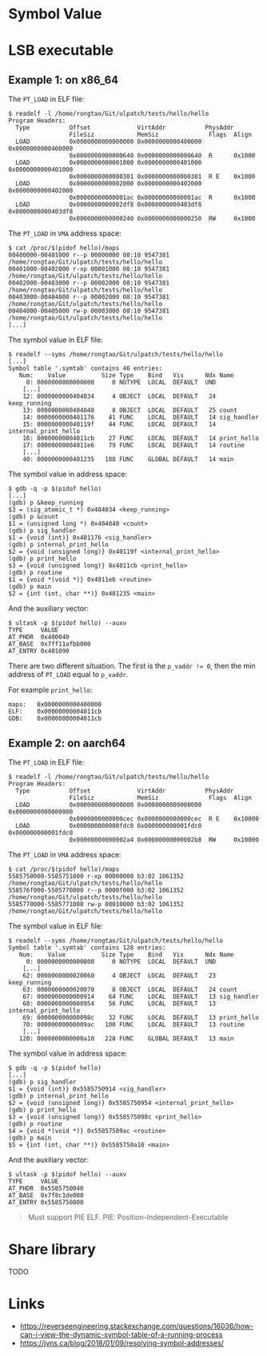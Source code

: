 Symbol Value
============

# LSB executable

## Example 1: on x86_64

The `PT_LOAD` in ELF file:

```
$ readelf -l /home/rongtao/Git/ulpatch/tests/hello/hello
Program Headers:
  Type           Offset             VirtAddr           PhysAddr
                 FileSiz            MemSiz              Flags  Align
  LOAD           0x0000000000000000 0x0000000000400000 0x0000000000400000
                 0x0000000000000640 0x0000000000000640  R      0x1000
  LOAD           0x0000000000001000 0x0000000000401000 0x0000000000401000
                 0x0000000000000301 0x0000000000000301  R E    0x1000
  LOAD           0x0000000000002000 0x0000000000402000 0x0000000000402000
                 0x00000000000001ac 0x00000000000001ac  R      0x1000
  LOAD           0x0000000000002df8 0x0000000000403df8 0x0000000000403df8
                 0x0000000000000240 0x0000000000000250  RW     0x1000
```

The `PT_LOAD` in `VMA` address space:

```
$ cat /proc/$(pidof hello)/maps
00400000-00401000 r--p 00000000 08:10 9547381   /home/rongtao/Git/ulpatch/tests/hello/hello
00401000-00402000 r-xp 00001000 08:10 9547381   /home/rongtao/Git/ulpatch/tests/hello/hello
00402000-00403000 r--p 00002000 08:10 9547381   /home/rongtao/Git/ulpatch/tests/hello/hello
00403000-00404000 r--p 00002000 08:10 9547381   /home/rongtao/Git/ulpatch/tests/hello/hello
00404000-00405000 rw-p 00003000 08:10 9547381   /home/rongtao/Git/ulpatch/tests/hello/hello
[...]
```

The symbol value in ELF file:

```
$ readelf --syms /home/rongtao/Git/ulpatch/tests/hello/hello
[...]
Symbol table '.symtab' contains 46 entries:
   Num:    Value          Size Type    Bind   Vis      Ndx Name
     0: 0000000000000000     0 NOTYPE  LOCAL  DEFAULT  UND
    [...]
    12: 0000000000404034     4 OBJECT  LOCAL  DEFAULT   24 keep_running
    13: 0000000000404040     8 OBJECT  LOCAL  DEFAULT   25 count
    14: 0000000000401176    41 FUNC    LOCAL  DEFAULT   14 sig_handler
    15: 000000000040119f    44 FUNC    LOCAL  DEFAULT   14 internal_print_hello
    16: 00000000004011cb    27 FUNC    LOCAL  DEFAULT   14 print_hello
    17: 00000000004011e6    79 FUNC    LOCAL  DEFAULT   14 routine
    [...]
    40: 0000000000401235   188 FUNC    GLOBAL DEFAULT   14 main
```

The symbol value in address space:

```
$ gdb -q -p $(pidof hello)
[...]
(gdb) p &keep_running
$3 = (sig_atomic_t *) 0x404034 <keep_running>
(gdb) p &count
$1 = (unsigned long *) 0x404040 <count>
(gdb) p sig_handler
$1 = {void (int)} 0x401176 <sig_handler>
(gdb) p internal_print_hello
$2 = {void (unsigned long)} 0x40119f <internal_print_hello>
(gdb) p print_hello
$3 = {void (unsigned long)} 0x4011cb <print_hello>
(gdb) p routine
$1 = {void *(void *)} 0x4011e6 <routine>
(gdb) p main
$2 = {int (int, char **)} 0x401235 <main>
```

And the auxiliary vector:

```
$ ultask -p $(pidof hello) --auxv
TYPE     VALUE
AT_PHDR  0x400040
AT_BASE  0x7ff11afbb000
AT_ENTRY 0x401090
```

There are two different situation. The first is the `p_vaddr != 0`, then the min address of `PT_LOAD` equal to `p_vaddr`.

For example `print_hello`:

```
maps:	0x0000000000400000
ELF:	0x00000000004011cb
GDB:	0x00000000004011cb
```


## Example 2: on aarch64

The `PT_LOAD` in ELF file:

```
$ readelf -l /home/rongtao/Git/ulpatch/tests/hello/hello
Program Headers:
  Type           Offset             VirtAddr           PhysAddr
                 FileSiz            MemSiz              Flags  Align
  LOAD           0x0000000000000000 0x0000000000000000 0x0000000000000000
                 0x0000000000000cec 0x0000000000000cec  R E    0x10000
  LOAD           0x000000000000fdc0 0x000000000001fdc0 0x000000000001fdc0
                 0x00000000000002a4 0x00000000000002b8  RW     0x10000
```

The `PT_LOAD` in `VMA` address space:

```
$ cat /proc/$(pidof hello)/maps
5585750000-5585751000 r-xp 00000000 b3:02 1061352   /home/rongtao/Git/ulpatch/tests/hello/hello
558576f000-5585770000 r--p 0000f000 b3:02 1061352   /home/rongtao/Git/ulpatch/tests/hello/hello
5585770000-5585771000 rw-p 00010000 b3:02 1061352   /home/rongtao/Git/ulpatch/tests/hello/hello
```
The symbol value in ELF file:

```
$ readelf --syms /home/rongtao/Git/ulpatch/tests/hello/hello
Symbol table '.symtab' contains 128 entries:
   Num:    Value          Size Type    Bind   Vis      Ndx Name
     0: 0000000000000000     0 NOTYPE  LOCAL  DEFAULT  UND
    [...]
    62: 0000000000020060     4 OBJECT  LOCAL  DEFAULT   23 keep_running
    63: 0000000000020070     8 OBJECT  LOCAL  DEFAULT   24 count
    67: 0000000000000914    64 FUNC    LOCAL  DEFAULT   13 sig_handler
    68: 0000000000000954    56 FUNC    LOCAL  DEFAULT   13 internal_print_hello
    69: 000000000000098c    32 FUNC    LOCAL  DEFAULT   13 print_hello
    70: 00000000000009ac   100 FUNC    LOCAL  DEFAULT   13 routine
    [...]
   120: 0000000000000a10   228 FUNC    GLOBAL DEFAULT   13 main
```

The symbol value in address space:

```
$ gdb -q -p $(pidof hello)
[...]
(gdb) p sig_handler
$1 = {void (int)} 0x5585750914 <sig_handler>
(gdb) p internal_print_hello
$2 = {void (unsigned long)} 0x5585750954 <internal_print_hello>
(gdb) p print_hello
$3 = {void (unsigned long)} 0x558575098c <print_hello>
(gdb) p routine
$4 = {void *(void *)} 0x55857509ac <routine>
(gdb) p main
$5 = {int (int, char **)} 0x5585750a10 <main>
```

And the auxiliary vector:

```
$ ultask -p $(pidof hello) --auxv
TYPE     VALUE
AT_PHDR  0x5585750040
AT_BASE  0x7f8c1de000
AT_ENTRY 0x5585750800
```

> Must support PIE ELF.
> PIE: Position-Independent-Executable


# Share library

TODO


# Links

- https://reverseengineering.stackexchange.com/questions/16036/how-can-i-view-the-dynamic-symbol-table-of-a-running-process
- https://jvns.ca/blog/2018/01/09/resolving-symbol-addresses/
